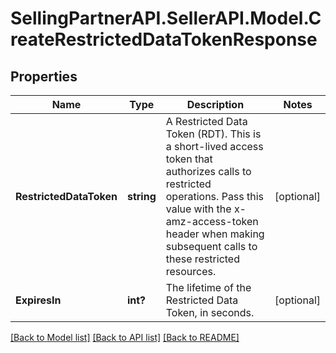 # SellingPartnerAPI.SellerAPI.Model.CreateRestrictedDataTokenResponse
## Properties

Name | Type | Description | Notes
------------ | ------------- | ------------- | -------------
**RestrictedDataToken** | **string** | A Restricted Data Token (RDT). This is a short-lived access token that authorizes calls to restricted operations. Pass this value with the x-amz-access-token header when making subsequent calls to these restricted resources. | [optional] 
**ExpiresIn** | **int?** | The lifetime of the Restricted Data Token, in seconds. | [optional] 

[[Back to Model list]](../README.md#documentation-for-models) [[Back to API list]](../README.md#documentation-for-api-endpoints) [[Back to README]](../README.md)

